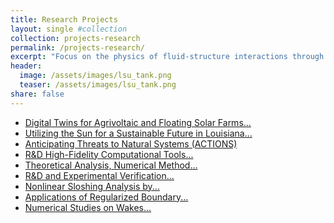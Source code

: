 ```yaml
---
title: Research Projects
layout: single #collection
collection: projects-research
permalink: /projects-research/
excerpt: "Focus on the physics of fluid-structure interactions through numerical and experimental approaches."
header:
  image: /assets/images/lsu_tank.png
  teaser: /assets/images/lsu_tank.png
share: false
---
```


<ul class="project-links-flex">
  <li><a href="./1_digitaltwin/">Digital Twins for Agrivoltaic and Floating Solar Farms...</a></li>
  <li><a href="./2_solardeploy/">Utilizing the Sun for a Sustainable Future in Louisiana...</a></li>
  <li><a href="./3_mangrove/">Anticipating Threats to Natural Systems (ACTIONS)</a></li>
  <li><a href="./4_proteus/">R&D High-Fidelity Computational Tools...</a></li>
  <li><a href="./5_pmtld/">Theoretical Analysis, Numerical Method...</a></li>
  <li><a href="./6_nes/">R&D and Experimental Verification...</a></li>
  <li><a href="./7_sloshing/">Nonlinear Sloshing Analysis by...</a></li>
  <li><a href="./8_rbim/">Applications of Regularized Boundary...</a></li>
  <li><a href="./9_airfoilwake/">Numerical Studies on Wakes...</a></li>
</ul>


